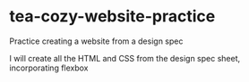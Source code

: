 # tea-cozy-website-practice
Practice creating a website from a design spec

I will create all the HTML and CSS from the design spec sheet, incorporating flexbox
